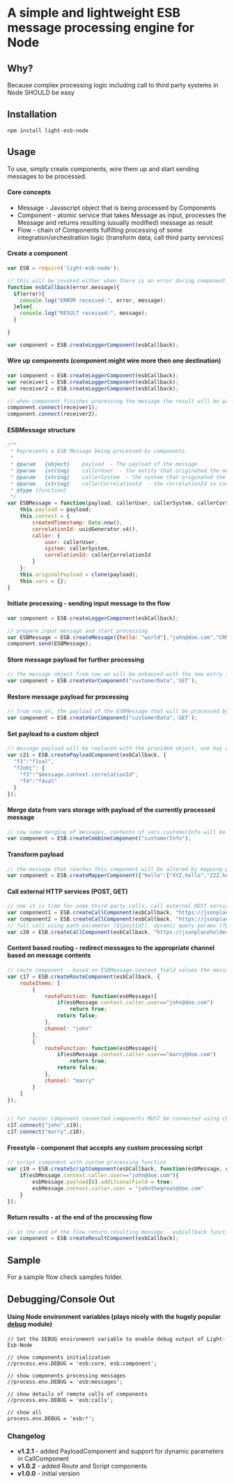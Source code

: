 A simple and lightweight ESB message processing engine for Node
=======

## Why?
Because complex processing logic including call to third party systems in Node SHOULD be easy

## Installation
```
npm install light-esb-node
```


## Usage
To use, simply create components, wire them up and start sending messages to be processed.

#### Core concepts
* Message - Javascript object that is being processed by Components
* Component - atomic service that takes Message as input, processes the Message and returns resulting (usually modified) message as result
* Flow - chain of Components fulfilling processing of some integration/orchestration logic (transform data, call third party services)


#### Create a component
```js
var ESB = require('light-esb-node');

// this will be invoked either when there is an error during component processing or when the ResultComponent is reached
function esbCallback(error,message){
  if(error){
    console.log("ERROR received:", error, message);
  }else{
    console.log("RESULT received:", message);
  }

}

var component = ESB.createLoggerComponent(esbCallback);
```

#### Wire up components (component might wire more then one destination)
```js
var component = ESB.createLoggerComponent(esbCallback);
var receiver1 = ESB.createLoggerComponent(esbCallback);
var receiver2 = ESB.createLoggerComponent(esbCallback);

// when component finishes processing the message the result will be passed by to the receiver1 component and receiver2 component for further processing
component.connect(receiver1);
component.connect(receiver2);
```

#### ESBMessage structure
```js
/**
 * Represents a ESB Message being processed by components.
 *
 * @param   {object}    payload  - The payload of the message
 * @param   {string}    callerUser  - the entity that originated the message
 * @param   {string}    callerSystem  - the system that originated the message
 * @param   {string}    callerCorrelationId  - the correlationId in case that this message is a result of some other message processing (correlation chain)
 * @type {function}
 */
var ESBMessage = function(payload, callerUser, callerSystem, callerCorrelationId){
    this.payload = payload;
    this.context = {
        createdTimestamp: Date.now(),
        correlationId: uuidGenerator.v4(),
        caller: {
            user: callerUser,
            system: callerSystem,
            correlationId: callerCorrelationId
        }
    };
    this.originalPayload = clone(payload);
    this.vars = {};
}
```

#### Initiate processing - sending input message to the flow
```js
var component = ESB.createLoggerComponent(esbCallback);

// prepare input message and start processing
var ESBMessage = ESB.createMessage({hello: "world"},"john@doe.com","CRM","x92938XA");
component.send(ESBMessage);
```

#### Store message payload for further processing
```js
// the message object from now on will be enhanced with the new entry in the vars section (vars.customerData) of the ESBMessage
var component = ESB.createVarComponent("customerData",'SET');
```

#### Restore message payload for processing
```js
// from now on, the payload of the ESBMessage that will be processed by next component in the flow will be replaced with contents of the vars.customerData object
var component = ESB.createVarComponent("customerData",'GET');
```

#### Set payload to a custom object
```js
// message payload will be replaced with the provided object, one may use reference to the original message fields using '$' notion
var c21 = ESB.createPayloadComponent(esbCallback, {
  "f1":"f1val",
  "f2obj": {
    "f3":"$message.context.correlationId",
    "f4":"f4val"
  }
});
```

#### Merge data from vars storage with payload of the currently processed message
```js
// now some merging of messages, contents of vars.customerInfo will be merged into processed message payload
var component = ESB.createCombineComponent("customerInfo");
```

#### Transform payload
```js
// the message that reaches this component will be altered by mapping provided - see object-mapper npm module documentation for details how to build maps
var component = ESB.createMapperComponent({"hello":["XYZ.hello","ZZZ.hello"]});
```

#### Call external HTTP services (POST, GET)
```js
// now it is time for some third party calls, call external REST service
var component1 = ESB.createCallComponent(esbCallback, "https://jsonplaceholder.typicode.com/users", "get");
var component2 = ESB.createCallComponent(esbCallback, "https://jsonplaceholder.typicode.com/posts", "post");
// full call using path parameter (${postId}), dynamic query params (?param1=) - using '$' reference to message contents and basic auth
var c20 = ESB.createCallComponent(esbCallback, "https://jsonplaceholder.typicode.com/post/${postId}", "post",{"postId":120},{"param1":"$message.context.correlationId"},"username","pass");
```

#### Content based routing - redirect messages to the appropriate channel based on message contents
```js
// route component - based on ESBMessage.context field values the message will be routed to the appropriate named channel
var c17 = ESB.createRouteComponent(esbCallback, {
	routeItems: [
		{
			routeFunction: function(esbMessage){
				if(esbMessage.context.caller.user=="john@doe.com")
					return true;
				return false;
			},
			channel: "john"
		},
		{
			routeFunction: function(esbMessage){
				if(esbMessage.context.caller.user=="marry@doe.com")
					return true;
				return false;
			},
			channel: "marry"
		}
	]
});  


// for router component connected components MUST be connected using channel names
c17.connect("john",c19);
c17.connect("marry",c18);
```

#### Freestyle - component that accepts any custom processing script
```js
// script component with custom processing function
var c19 = ESB.createScriptComponent(esbCallback, function(esbMessage, callback){
	if(esbMessage.context.caller.user=="john@doe.com"){
		esbMessage.payload[0].additionalField = true;
		esbMessage.context.caller.user = "johnthegreat@doe.com"
	}
});
```

#### Return results - at the end of the processing flow
```js
// at the end of the flow return resulting message - esbCallback function will receive the resulting message object
var component = ESB.createResultComponent(esbCallback);  
```
## Sample
For a sample flow check samples folder.

## Debugging/Console Out

#### Using Node environment variables (plays nicely with the hugely popular [debug](https://www.npmjs.com/package/debug) module)
```
// Set the DEBUG environment variable to enable debug output of Light-Esb-Node

// show components initialization
//process.env.DEBUG = 'esb:core, esb:component';

// show components processing messages
//process.env.DEBUG = 'esb:messages';

// show details of remote calls of components
//process.env.DEBUG = 'esb:calls';

// show all
process.env.DEBUG = 'esb:*';
```

### Changelog
- **v1.2.1** - added PayloadComponent and support for dynamic parameters in CallComponent
- **v1.0.2** - added Route and Script components
- **v1.0.0** - initial version
